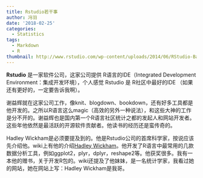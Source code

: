 ```yaml
---
title: Rstudio若干事
author: 冯羽
date: '2018-02-25'
categories:
  - Statistics
tags:
  - Markdown
  - R
thumbnail: http://www.rstudio.com/wp-content/uploads/2014/06/RStudio-Ball.png
---
```


**Rstudio** 是一家软件公司，这家公司提供 R语言的IDE（Integrated Development Environment：集成开发环境），个人感觉 Rstudio 是 R社区中最好的IDE （如果还有更好的，一定要告诉我啊）。

谢益辉就在这家公司工作，像knit、blogdown、bookdown，还有好多工具都是他开发的。之所以R语言这么magic（高效的另外一种说法），和这些大神的工作是分不开的。谢益辉也是国内第一个R语言社区统计之都的发起人和网站开发者。这些年他依然是最活跃的开源软件贡献者。他读书的经历还是蛮传奇的。

Hadley Wickham是必须要提及到的。他是Rstudio公司的首席科学家，按说应该先介绍他。wiki上有他的介绍[Hadley Wickham](https://en.wikipedia.org/wiki/Hadley_Wickham)。他开发了R语言中最常用的几款数据分析工具，例如ggplot2，plyr，dplyr，reshape2等。他获奖很多。我有一本他的赠书，关于开发R包的。wiki还提及了他妹妹，是一名统计学家，我看过她的网站，她在网站上写：Hadley Wickham是我哥。

